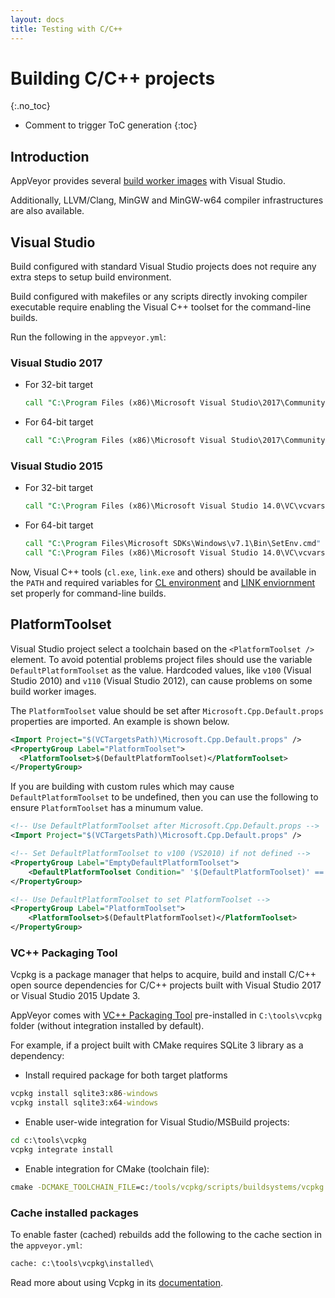 ```yaml
---
layout: docs
title: Testing with C/C++
---
```


<!-- markdownlint-disable MD022 MD032 -->
# Building C/C++ projects
{:.no_toc}

* Comment to trigger ToC generation
{:toc}
<!-- markdownlint-enable MD022 MD032 -->

## Introduction

AppVeyor provides several [build worker images](/docs/build-environment/#build-worker-images) with Visual Studio.

Additionally, LLVM/Clang, MinGW and MinGW-w64 compiler infrastructures are also available.

## Visual Studio

Build configured with standard Visual Studio projects does not require any extra steps to setup build environment.

Build configured with makefiles or any scripts directly invoking compiler executable require enabling the Visual C++ toolset for the command-line builds.

Run the following in the `appveyor.yml`:

### Visual Studio 2017

* For 32-bit target

    ```bat
    call "C:\Program Files (x86)\Microsoft Visual Studio\2017\Community\VC\Auxiliary\Build\vcvars32.bat"
    ```

* For 64-bit target

    ```bat
    call "C:\Program Files (x86)\Microsoft Visual Studio\2017\Community\VC\Auxiliary\Build\vcvars64.bat"
    ```

### Visual Studio 2015

* For 32-bit target

    ```bat
    call "C:\Program Files (x86)\Microsoft Visual Studio 14.0\VC\vcvarsall.bat" x86
    ```

* For 64-bit target

    ```bat
    call "C:\Program Files\Microsoft SDKs\Windows\v7.1\Bin\SetEnv.cmd" /x64
    call "C:\Program Files (x86)\Microsoft Visual Studio 14.0\VC\vcvarsall.bat" x86_amd64
    ```

Now, Visual C++ tools (`cl.exe`, `link.exe` and others) should be available in the `PATH` and
required variables for
[CL environment](https://msdn.microsoft.com/en-us/library/kezkeayy.aspx)
and [LINK enviornment](https://msdn.microsoft.com/en-us/library/6y6t9esh.aspx)
set properly for command-line builds.

## PlatformToolset

Visual Studio project select a toolchain based on the `<PlatformToolset />` element. To avoid potential problems project files should use the variable `DefaultPlatformToolset` as the value. Hardcoded values, like `v100` (Visual Studio 2010) and `v110` (Visual Studio 2012), can cause problems on some build worker images.

The `PlatformToolset` value should be set after `Microsoft.Cpp.Default.props` properties are imported. An example is shown below.

```xml
<Import Project="$(VCTargetsPath)\Microsoft.Cpp.Default.props" />
<PropertyGroup Label="PlatformToolset">
  <PlatformToolset>$(DefaultPlatformToolset)</PlatformToolset>
</PropertyGroup>
```

If you are building with custom rules which may cause `DefaultPlatformToolset` to be undefined, then you can use the following to ensure `PlatformToolset` has a minumum value.

```xml
<!-- Use DefaultPlatformToolset after Microsoft.Cpp.Default.props -->
<Import Project="$(VCTargetsPath)\Microsoft.Cpp.Default.props" />

<!-- Set DefaultPlatformToolset to v100 (VS2010) if not defined -->
<PropertyGroup Label="EmptyDefaultPlatformToolset">
    <DefaultPlatformToolset Condition=" '$(DefaultPlatformToolset)' == '' ">v100</DefaultPlatformToolset>
</PropertyGroup>

<!-- Use DefaultPlatformToolset to set PlatformToolset -->
<PropertyGroup Label="PlatformToolset">
    <PlatformToolset>$(DefaultPlatformToolset)</PlatformToolset>
</PropertyGroup>
```

### VC++ Packaging Tool

Vcpkg is a package manager that helps to acquire, build and install C/C++ open source dependencies for C/C++ projects built with Visual Studio 2017 or Visual Studio 2015 Update 3.

AppVeyor comes with [VC++ Packaging Tool](https://github.com/Microsoft/vcpkg) pre-installed in `C:\tools\vcpkg` folder (without integration installed by default).

For example, if a project built with CMake requires SQLite 3 library as a dependency:

* Install required package for both target platforms

```bat
vcpkg install sqlite3:x86-windows
vcpkg install sqlite3:x64-windows
```

* Enable user-wide integration for Visual Studio/MSBuild projects:

```bat
cd c:\tools\vcpkg
vcpkg integrate install
```

* Enable integration for CMake (toolchain file):

```bat
cmake -DCMAKE_TOOLCHAIN_FILE=c:/tools/vcpkg/scripts/buildsystems/vcpkg.cmake ...
```

### Cache installed packages

To enable faster (cached) rebuilds add the following to the cache section in the `appveyor.yml`:

```bat
cache: c:\tools\vcpkg\installed\
```

Read more about using Vcpkg in its [documentation](https://vcpkg.readthedocs.io).
